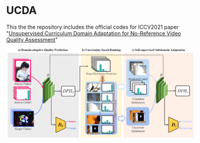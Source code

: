 # UCDA
This the the repository includes the official codes for ICCV2021 paper "[Unsupervised Curriculum Domain Adaptation for No-Reference Video Quality Assessment](https://openaccess.thecvf.com/content/ICCV2021/html/Chen_Unsupervised_Curriculum_Domain_Adaptation_for_No-Reference_Video_Quality_Assessment_ICCV_2021_paper.html)"

![image](https://github.com/cpf0079/UCDA/blob/main/framework.png)
